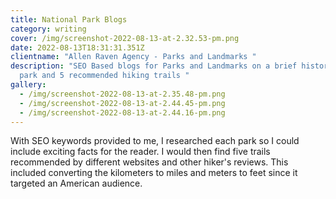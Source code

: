 ```yaml
---
title: National Park Blogs
category: writing
cover: /img/screenshot-2022-08-13-at-2.32.53-pm.png
date: 2022-08-13T18:31:31.351Z
clientname: "Allen Raven Agency - Parks and Landmarks "
description: "SEO Based blogs for Parks and Landmarks on a brief history of each
  park and 5 recommended hiking trails "
gallery:
  - /img/screenshot-2022-08-13-at-2.35.48-pm.png
  - /img/screenshot-2022-08-13-at-2.44.45-pm.png
  - /img/screenshot-2022-08-13-at-2.44.16-pm.png
---
```

With SEO keywords provided to me, I researched each park so I could include exciting facts for the reader. I would then find five trails recommended by different websites and other hiker's reviews. This included converting the kilometers to miles and meters to feet since it targeted an American audience.